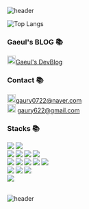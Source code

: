 



![header](https://capsule-render.vercel.app/api?type=rounded&fontAlign=53&color=FDE88B&text=%20%20KimGaeul%20%20&width=1000&height=200&fontSize=35&textBg=true&desc=Developer&animation=fadeIn&fontColor=FFFFFF&descAlign=30&descAlignY=50)

![Top Langs](https://github-readme-stats.vercel.app/api/top-langs/?username=kgaeul&theme=dark)



### Gaeul's BLOG 📚
<a href="https://autumny.tistory.com/"><img src="https://t1.daumcdn.net/cfile/tistory/9935084A5B9541D014" style="width:20px">Gaeul's DevBlog</a>

### Contact 📚
<img src="https://i.namu.wiki/i/mFNKOpbbejJiDdZ2D23rrqiOZ8EIIDzpayZaU5dp45NIW2KJZna-wFlfh1N0CQ_7lrU1bsUspitFFSTuOByBYw.svg" style="width:20px">gaury0722@naver.com
<br>
<img src="https://cdn.icon-icons.com/icons2/2631/PNG/512/gmail_new_logo_icon_159149.png" style="width:20px"> gaury622@gmail.com

### Stacks 📚
<div > 
  <img src="https://img.shields.io/badge/java-007396?style=for-the-badge&logo=java&logoColor=white"> 
  <img src="https://img.shields.io/badge/python-3776AB?style=for-the-badge&logo=python&logoColor=white"> 
  <br>
  
  <img src="https://img.shields.io/badge/html5-E34F26?style=for-the-badge&logo=html5&logoColor=white"> 
  <img src="https://img.shields.io/badge/css-1572B6?style=for-the-badge&logo=css3&logoColor=white"> 
  <img src="https://img.shields.io/badge/javascript-F7DF1E?style=for-the-badge&logo=javascript&logoColor=black"> 
  <img src="https://img.shields.io/badge/jquery-0769AD?style=for-the-badge&logo=jquery&logoColor=white">
  <br>
  
  <img src="https://img.shields.io/badge/oracle-F80000?style=for-the-badge&logo=oracle&logoColor=white"> 
  <img src="https://img.shields.io/badge/react-61DAFB?style=for-the-badge&logo=react&logoColor=black"> 
  <img src="https://img.shields.io/badge/node.js-339933?style=for-the-badge&logo=Node.js&logoColor=white">

  
  <img src="https://img.shields.io/badge/spring-6DB33F?style=for-the-badge&logo=spring&logoColor=white"> 
  
  <img src="https://img.shields.io/badge/bootstrap-7952B3?style=for-the-badge&logo=bootstrap&logoColor=white">
  <br>

  <img src="https://img.shields.io/badge/linux-FCC624?style=for-the-badge&logo=linux&logoColor=black"> 
  <img src="https://img.shields.io/badge/amazonaws-232F3E?style=for-the-badge&logo=amazonaws&logoColor=white"> 
  <img src="https://img.shields.io/badge/apache tomcat-F8DC75?style=for-the-badge&logo=apachetomcat&logoColor=white">
  <br>
  
  <img src="https://img.shields.io/badge/github-181717?style=for-the-badge&logo=github&logoColor=white">
  <br>
</div>
<br>

![header](https://capsule-render.vercel.app/api?type=cylinder&fontAlign=50&color=FDE88B&text=%20%20thank%20you%20for%20visiting%20%20&height=100&fontSize=20&fontColor=FFFFFF)
